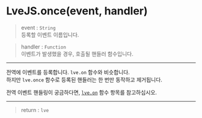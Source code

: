 # LveJS.once(event, handler)

> event : `String`  
  등록할 이벤트 이름입니다.

> handler : `Function`  
  이벤트가 발생했을 경우, 호출될 핸들러 함수입니다.

---

전역에 이벤트를 등록합니다. `lve.on` 함수와 비슷합니다.  
하지만 `lve.once` 함수로 등록된 핸들러는 한 번만 동작하고 제거됩니다.

전역 이벤트 핸들링이 궁금하다면, [`lve.on`](./LveJS.on.md) 함수 항목를 참고하십시오.

---

> return : `lve`
